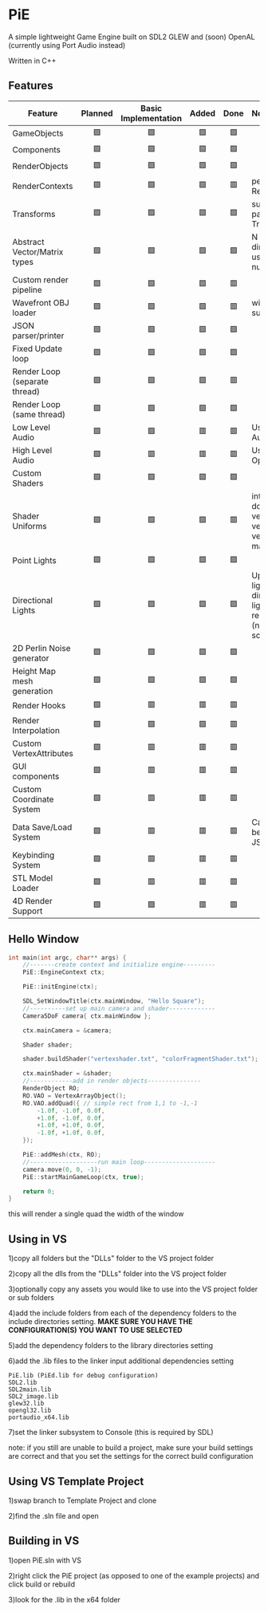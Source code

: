 # PiE
A simple lightweight Game Engine built on SDL2 GLEW and (soon) OpenAL (currently using Port Audio instead)

Written in C++

## Features

| Feature                      | Planned | Basic Implementation | Added | Done | Notes
|------------------------------|:-------:|:--------------------:|:-----:|:----:|:-----
|GameObjects                   | 🟩      | 🟩                   | 🟩    | 🟩   |
|Components                    | 🟩      | 🟩                   | 🟩    | 🟩   |
|RenderObjects                 | 🟩      | 🟩                   | 🟩    | 🟩   |
|RenderContexts                | 🟩      | 🟩                   | 🟩    | 🟥   | per RenderObject
|Transforms                    | 🟩      | 🟩                   | 🟩    | 🟩   | supporting parent Transforms
|Abstract Vector/Matrix types  | 🟩      | 🟩                   | 🟩    | 🟩   | N dimensional using any numeric type
|Custom render pipeline        | 🟩      | 🟩                   | 🟩    | 🟥   |
|Wavefront OBJ loader          | 🟩      | 🟩                   | 🟩    | 🟥   | with .mtl support
|JSON parser/printer           | 🟩      | 🟩                   | 🟩    | 🟩   |
|Fixed Update loop             | 🟩      | 🟩                   | 🟩    | 🟩   |
|Render Loop (separate thread) | 🟩      | 🟩                   | 🟩    | 🟥   |
|Render Loop (same thread)     | 🟩      | 🟩                   | 🟩    | 🟩   |
|Low Level Audio               | 🟩      | 🟩                   | 🟥    | 🟥   | Using Port Audio
|High Level Audio              | 🟩      | 🟥                   | 🟥    | 🟥   | Using OpenAL
|Custom Shaders                | 🟩      | 🟩                   | 🟩    | 🟩   |
|Shader Uniforms               | 🟩      | 🟩                   | 🟩    | 🟥   | int, float, double, vec2-4, vec2-4i, vec2-4d, mat4, mat4d
|Point Lights                  | 🟩      | 🟩                   | 🟩    | 🟩   |
|Directional Lights            | 🟩      | 🟩                   | 🟩    | 🟩   | Up to 4 point lights and 4 directional lights per render object (no limit for scene)
|2D Perlin Noise generator     | 🟩      | 🟩                   | 🟩    | 🟩   |
|Height Map mesh generation    | 🟩      | 🟩                   | 🟩    | 🟩   |
|Render Hooks                  | 🟩      | 🟥                   | 🟥    | 🟥   |
|Render Interpolation          | 🟩      | 🟩                   | 🟩    | 🟥   |
|Custom VertexAttributes       | 🟩      | 🟥                   | 🟥    | 🟥   |
|GUI components                | 🟩      | 🟥                   | 🟥    | 🟥   |
|Custom Coordinate System      | 🟩      | 🟥                   | 🟥    | 🟥   |
|Data Save/Load System         | 🟩      | 🟥                   | 🟥    | 🟥   | Can currently be done with JSON
|Keybinding System             | 🟩      | 🟥                   | 🟥    | 🟥   |
|STL Model Loader              | 🟩      | 🟥                   | 🟥    | 🟥   |
|4D Render Support             | 🟩      | 🟩                   | 🟥    | 🟥   |

## Hello Window

```cpp
int main(int argc, char** args) {
	//-------create context and initialize engine---------
	PiE::EngineContext ctx;

	PiE::initEngine(ctx);

	SDL_SetWindowTitle(ctx.mainWindow, "Hello Square");
	//----------set up main camera and shader-------------
	Camera5DoF camera{ ctx.mainWindow };

	ctx.mainCamera = &camera;

	Shader shader;

	shader.buildShader("vertexshader.txt", "colorFragmentShader.txt");

	ctx.mainShader = &shader;
	//------------add in render objects---------------
	RenderObject RO;
	RO.VAO = VertexArrayObject();
	RO.VAO.addQuad({ // simple rect from 1,1 to -1,-1
		-1.0f, -1.0f, 0.0f,
		+1.0f, -1.0f, 0.0f,
		+1.0f, +1.0f, 0.0f,
		-1.0f, +1.0f, 0.0f,
	});

	PiE::addMesh(ctx, RO);
	//-------------------run main loop--------------------
	camera.move(0, 0, -1);
	PiE::startMainGameLoop(ctx, true);

	return 0;
}
```

this will render a single quad the width of the window

## Using in VS
1)copy all folders but the "DLLs" folder to the VS project folder

2)copy all the dlls from the "DLLs" folder into the VS project folder

3)optionally copy any assets you would like to use into the VS project folder or sub folders

4)add the include folders from each of the dependency folders to the include directories setting.  **MAKE SURE YOU HAVE THE CONFIGURATION(S) YOU WANT TO USE SELECTED**

5)add the dependency folders to the library directories setting

6)add the .lib files to the linker input additional dependencies setting

    PiE.lib (PiEd.lib for debug configuration)
    SDL2.lib
    SDL2main.lib
    SDL2_image.lib
    glew32.lib
    opengl32.lib
    portaudio_x64.lib
    
7)set the linker subsystem to Console (this is required by SDL)

note: if you still are unable to build a project, make sure your build settings are correct and that you set the settings for the correct build configuration

## Using VS Template Project

1)swap branch to Template Project and clone

2)find the .sln file and open

## Building in VS

1)open PiE.sln with VS

2)right click the PiE project (as opposed to one of the example projects) and click build or rebuild

3)look for the .lib in the x64 folder
